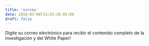 ```yaml
---
title: 'survey'
date: 2018-03-06T13:53:20-03:00
draft: false
---
```


Digite su correo electrónico para recibir el contenido completo de la investigación y del White Paper!
